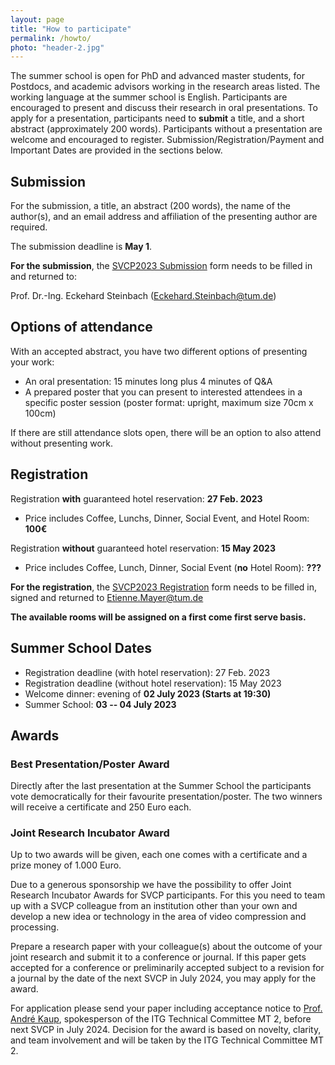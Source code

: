 ```yaml
---
layout: page
title: "How to participate"
permalink: /howto/
photo: "header-2.jpg"
---
```


The summer school is open for PhD and advanced master students, for Postdocs, and academic advisors working in the research areas listed. 
The working language at the summer school is English. 
Participants are encouraged to present and discuss their research in oral presentations.
To apply for a presentation, participants need to **submit** a title, and a short abstract (approximately 200 words). 
Participants without a presentation are welcome and encouraged to register.
Submission/Registration/Payment and Important Dates are provided in the sections below.


## Submission
For the submission, a title, an abstract (200 words), the name of the author(s), and an email address and affiliation of the presenting author are required.

The submission deadline is **May 1**.

**For the submission**, the [SVCP2023 Submission](/assets/images/SVCP2023_Submission_form.docx) form needs to be filled in and returned to:

 Prof. Dr.-Ing. Eckehard Steinbach ([Eckehard.Steinbach@tum.de](eckehard.steinbach@tum.de))

<!-- You can click [here](https://eu.jotform.com/tables/230453536252047) to submit. If you do not have access, please contact [Yuankai.Wu@tum.de](yuankai.wu@tum.de). -->


<!-- **<a href="https://forms.gle/AXNcvgL7TkZaFQrL6" target="_blank">Submission link</a>**  -->

## Options of attendance
With an accepted abstract, you have two different options of presenting your work: 
* An oral presentation: 15 minutes long plus 4 minutes of Q&A
* A prepared poster that you can present to interested attendees in a specific poster session (poster format: upright, maximum size 70cm x 100cm)

If there are still attendance slots open, there will be an option to also attend without presenting work.

## Registration

Registration **with** guaranteed hotel reservation: **27 Feb. 2023**
* Price includes Coffee, Lunchs, Dinner, Social Event, and Hotel Room: **100€**

Registration **without** guaranteed hotel reservation: **15 May 2023**
* Price includes Coffee, Lunch, Dinner, Social Event (**no** Hotel Room): **???**

**For the registration**, the [SVCP2023 Registration](/assets/SVCP2023_Registration.docx) form needs to be filled in, signed and returned to [Etienne.Mayer@tum.de](etienne.mayer@tum.de)


**The available rooms will be assigned on a first come first serve basis.**

<!--
**REGISTRATION and PAYMENT LINK** is given out on request only. If you are interested in participating without speaking, please reach out to [us](mailto:svcp2022@tu-ilmenau.de).

https://conferences.tu-ilmenau.de/frontend/index.php?sub=365
-->
<!-- 
Price: 200€ incl. Coffee, Lunchs, and Social Event.  -->

## Summer School Dates
* Registration deadline (with hotel reservation): 27 Feb. 2023
* Registration deadline (without hotel reservation): 15 May 2023
* Welcome dinner: evening of **02 July 2023 (Starts at 19:30)**
* Summer School: **03 -- 04 July 2023** 

## Awards

### Best Presentation/Poster Award
Directly after the last presentation at the Summer School the participants vote democratically for their favourite presentation/poster. The two winners will receive a certificate and 250 Euro each. 


### Joint Research Incubator Award
Up to two awards will be given, each one comes with a certificate and a prize money of 1.000 Euro. 

Due to a generous sponsorship we have the possibility to offer Joint Research Incubator Awards for SVCP participants. 
For this you need to team up with a SVCP colleague from an institution other than your own and develop a new idea or technology in the area of video compression and processing.

Prepare a research paper with your colleague(s) about the outcome of your joint research and submit it to a conference or journal. 
If this paper gets accepted for a conference or preliminarily accepted subject to a revision for a journal by the date of the next SVCP in July 2024, you may apply for the award.

For application please send your paper including acceptance notice to <a href="mailto:andre.kaup@fau.de" target="_blank">Prof. André Kaup</a>, spokesperson of the ITG Technical Committee MT 2, before next SVCP in July 2024. 
Decision for the award is based on novelty, clarity, and team involvement and will be taken by the ITG Technical Committee MT 2.

